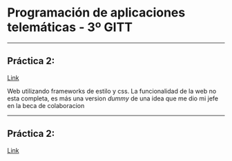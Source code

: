 # Programación de aplicaciones telemáticas - 3º GITT

***

## Práctica 2:

[Link](https://j0nan.github.io/PAT/Practica2)

Web utilizando frameworks de estilo y css. 
La funcionalidad de la web no esta completa, es más una version _dummy_ de una idea que me dio mi jefe en la beca de colaboracion

***
## Práctica 2:

[Link](https://j0nan.github.io/PAT/Practica3)